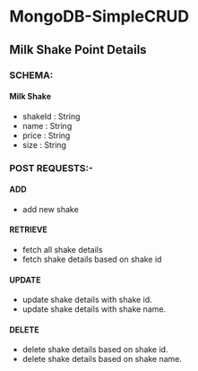 # MongoDB-SimpleCRUD
<h2> Milk Shake Point Details</h2>
<h3>SCHEMA: </h3>

  <h4> Milk Shake </h4>
  <ul>
    <li> shakeId : String </li>
    <li> name : String </li>
    <li> price : String </li>
    <li> size : String </li>
  </ul>
  
<h3>POST REQUESTS:- </h3>
  
  <h4> ADD </h4>
  <ul>
    <li> add new shake </li> 
  </ul>

  <h4> RETRIEVE </h4>
  <ul>
    <li> fetch all shake details </li> 
    <li> fetch shake details based on shake id </li>
  </ul>

  <h4> UPDATE </h4>
  <ul>
    <li>update shake details with shake id.</li>
    <li>update shake details with shake name.</li>
  </ul>

  <h4> DELETE </h4>
  <ul>
    <li> delete shake details based on shake id. </li>
    <li> delete shake details based on shake name. </li>
  </ul>
